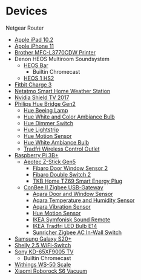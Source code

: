 # Devices
Netgear Router
* [Apple iPad 10.2](https://www.apple.com/ipad-10.2/)
* [Apple iPhone 11](https://www.apple.com/iphone-11)
* [Brother MFC-L3770CDW Printer](https://www.brother.co.uk/printers/laser-printers/mfc-l3770cdw)
* Denon HEOS Multiroom Soundsystem
  * [HEOS Bar](https://www.denon.com/en-gb/shop/amplifiersmrs/heosbar)
    * Builtin Chromecast
  * [HEOS 1 HS2](https://www.denon.com/en-gb/shop/speakers/heos1hs2)
* [Fitbit Charge 3](https://www.fitbit.com/eu/charge3)
* [Netatmo Smart Home Weather Station](https://www.netatmo.com/en-us/weather/weatherstation)
* [Nvidia Shield TV 2017](https://www.nvidia.com/en-us/shield/specs)
* [Philips Hue Bridge Gen2](https://www2.meethue.com/en-us/p/hue-bridge/046677458478)
  * [Hue Beeing Lamp](https://www2.meethue.com/en-us/p/hue-white-ambiance-being-ceiling-light/4100448U7)
  * [Hue White and Color Ambiance Bulb](https://www2.meethue.com/en-us/p/hue-white-and-color-ambiance-1-pack-e26/046677548483)
  * [Hue Dimmer Switch](https://www2.meethue.com/en-us/p/hue-dimmer-switch/046677473372)
  * [Hue Lightstrip](https://www2.meethue.com/en-us/p/hue-white-and-color-ambiance-lightstrip-plus-base-pack/719015548)
  * [Hue Motion Sensor](https://www2.meethue.com/en-us/p/hue-motion-sensor/046677473389)
  * [Hue White Ambiance Bulb](https://www2.meethue.com/en-us/p/hue-white-ambiance-single-bulb-e12/046677468927)
  * [Tradfri Wireless Control Outlet](https://www.ikea.com/us/en/p/tradfri-wireless-control-outlet-30356169)
* [Raspberry Pi 3B+](https://www.raspberrypi.org/products/raspberry-pi-3-model-b-plus)
  * [Aeotec Z-Stick Gen5](https://aeotec.com/z-wave-usb-stick/)
    * [Fibaro Door Window Sensor 2](https://www.fibaro.com/en/products/door-window-sensor)
    * [Fibaro Double Switch 2](https://www.fibaro.com/en/products/switches)
    * [TKB Home TZ69 Smart Energy Plug](http://www.tkbhome.com/Z-Wave-Smart-Energy-Plug-in-with-meter-function_012_128.html)
  * [ConBee II Zigbee USB-Gateway](https://phoscon.de/en/conbee2)
    * [Aqara Door and Window Sensor](https://www.aqara.com/us/door_and_window_sensor.html)
    * [Aqara Temperature and Humidity Sensor](https://www.aqara.com/us/temperature_humidity_sensor.html)
    * [Aqara Vibration Sensor](https://www.aqara.com/us/vibration_sensor.html)
    * [Hue Motion Sensor](https://www2.meethue.com/en-us/p/hue-motion-sensor/046677473389)
    * [IKEA Symfonisk Sound Remote](https://www.ikea.com/us/en/p/symfonisk-sound-remote-black-10433847)
    * [IKEA Tradfri LED Bulb E14](https://www.ikea.com/us/en/p/tradfri-led-bulb-e12-400-lumen-wireless-dimmable-warm-white-chandelier-opal-40365267)
    * [Sunricher Zigbee AC In-Wall Switch](https://www.sunricher.com/zigbee-ac-in-wall-switch-sr-zg9101sac-hp-switch.html)
* [Samsung Galaxy S20+](https://www.samsung.com/us/mobile/phones/galaxy-s/galaxy-s20-plus-5g-128gb-unlocked-sm-g986uzkaxaa/#specs)
* [Shelly 2.5 WiFi-Switch](https://shelly.cloud/products/shelly-25-smart-home-automation-relay)
* [Sony KD-65XF9005 TV](https://www.sony.co.uk/electronics/support/televisions-projectors-lcd-tvs-android-/kd-65xf9005/specifications)
  * Builtin Chromecast
* [Withings WS-50 Scale](https://support.withings.com/hc/en-us/categories/200118207-Smart-Body-Analyzer-WS-50-)
* [Xiaomi Roborock S6 Vacuum](https://us.roborock.com/pages/roborock-s6)
